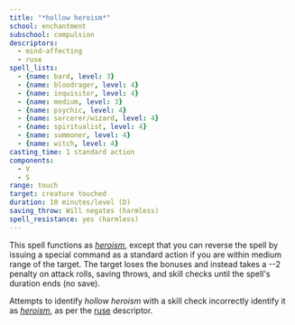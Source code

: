 ```yaml
---
title: "*hollow heroism*"
school: enchantment
subschool: compulsion
descriptors:
  - mind-affecting
  - ruse
spell_lists:
  - {name: bard, level: 3}
  - {name: bloodrager, level: 4}
  - {name: inquisitor, level: 4}
  - {name: medium, level: 3}
  - {name: psychic, level: 4}
  - {name: sorcerer/wizard, level: 4}
  - {name: spiritualist, level: 4}
  - {name: summoner, level: 4}
  - {name: witch, level: 4}
casting_time: 1 standard action
components:
  - V
  - S
range: touch
target: creature touched
duration: 10 minutes/level (D)
saving_throw: Will negates (harmless)
spell_resistance: yes (harmless)
---
```


This spell functions as [*heroism*](/spells/heroism/), except that you can reverse the spell by issuing a special command as a standard action if you are within medium range of the target. The target loses the bonuses and instead takes a --2 penalty on attack rolls, saving throws, and skill checks until the spell's duration ends (no save).

Attempts to identify *hollow heroism* with a skill check incorrectly identify it as [*heroism*](/spells/heroism/), as per the [ruse](/descriptors/ruse) descriptor.

